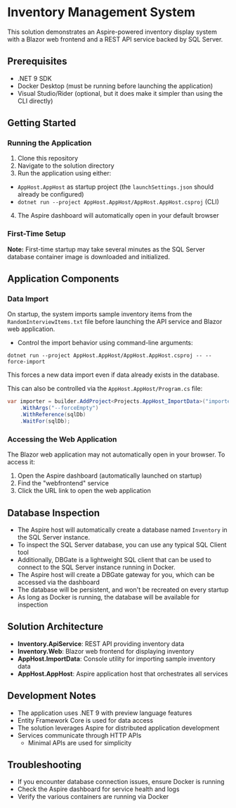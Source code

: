 # Inventory Management System

This solution demonstrates an Aspire-powered inventory display system with a Blazor web frontend and a REST API service backed by SQL Server.

## Prerequisites

- .NET 9 SDK
- Docker Desktop (must be running before launching the application)
- Visual Studio/Rider (optional, but it does make it simpler than using the CLI directly)

## Getting Started

### Running the Application

1. Clone this repository
2. Navigate to the solution directory
3. Run the application using either:

- `AppHost.AppHost` as startup project (the `launchSettings.json` should already be configured)
- `dotnet run --project AppHost.AppHost/AppHost.AppHost.csproj` (CLI)


4. The Aspire dashboard will automatically open in your default browser

### First-Time Setup

**Note:** First-time startup may take several minutes as the SQL Server database container image is downloaded and initialized.

## Application Components

### Data Import

On startup, the system imports sample inventory items from the `RandomInterviewItems.txt` file before launching the API service and Blazor web application.

- Control the import behavior using command-line arguments:

`dotnet run --project AppHost.AppHost/AppHost.AppHost.csproj -- --force-import`

This forces a new data import even if data already exists in the database.

This can also be controlled via the `AppHost.AppHost/Program.cs` file:

```csharp
var importer = builder.AddProject<Projects.AppHost_ImportData>("importer")
    .WithArgs("--forceEmpty")
    .WithReference(sqlDb)
    .WaitFor(sqlDb);
```

### Accessing the Web Application

The Blazor web application may not automatically open in your browser. To access it:

1. Open the Aspire dashboard (automatically launched on startup)
2. Find the "webfrontend" service
3. Click the URL link to open the web application

## Database Inspection

- The Aspire host will automatically create a database named `Inventory` in the SQL Server instance.
- To inspect the SQL Server database, you can use any typical SQL Client tool
- Additionally, DBGate is a lightweight SQL client that can be used to connect to the SQL Server instance running in Docker.
- The Aspire host will create a DBGate gateway for you, which can be accessed via the dashboard
- The database will be persistent, and won't be recreated on every startup
- As long as Docker is running, the database will be available for inspection

## Solution Architecture

- **Inventory.ApiService**: REST API providing inventory data
- **Inventory.Web**: Blazor web frontend for displaying inventory
- **AppHost.ImportData**: Console utility for importing sample inventory data
- **AppHost.AppHost**: Aspire application host that orchestrates all services

## Development Notes

- The application uses .NET 9 with preview language features
- Entity Framework Core is used for data access
- The solution leverages Aspire for distributed application development
- Services communicate through HTTP APIs
    - Minimal APIs are used for simplicity

## Troubleshooting

- If you encounter database connection issues, ensure Docker is running
- Check the Aspire dashboard for service health and logs
- Verify the various containers are running via Docker
